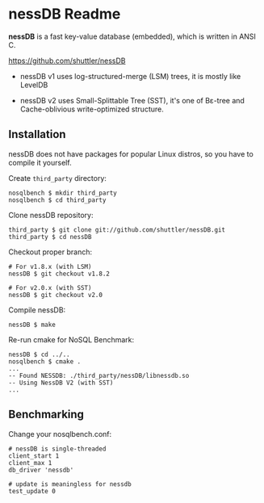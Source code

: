 nessDB Readme
=============

**nessDB** is a fast key-value database (embedded), which is written in ANSI C.

https://github.com/shuttler/nessDB

* nessDB v1 uses log-structured-merge (LSM) trees, it is mostly like LevelDB

* nessDB v2 uses Small-Splittable Tree (SST), it's one of Bε-tree and
Cache-oblivious write-optimized structure.

Installation
------------

nessDB does not have packages for popular Linux distros, so
you have to compile it yourself.

Create `third_party` directory:

	nosqlbench $ mkdir third_party
	nosqlbench $ cd third_party

Clone nessDB repository:

	third_party $ git clone git://github.com/shuttler/nessDB.git
	third_party $ cd nessDB
	
Checkout proper branch:

	# For v1.8.x (with LSM)
	nessDB $ git checkout v1.8.2
	
	# For v2.0.x (with SST)
	nessDB $ git checkout v2.0

Compile nessDB:

	nessDB $ make

Re-run cmake for NoSQL Benchmark:

	nessDB $ cd ../..
	nosqlbench $ cmake .
	...
	-- Found NESSDB: ./third_party/nessDB/libnessdb.so 
	-- Using NessDB V2 (with SST)
	...

Benchmarking
------------

Change your nosqlbench.conf:

	# nessDB is single-threaded
	client_start 1
	client_max 1
	db_driver 'nessdb'
	
	# update is meaningless for nessdb
	test_update 0
